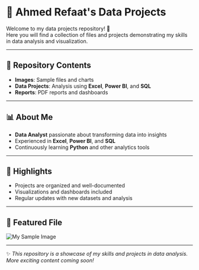# 🚀 Ahmed Refaat's Data Projects

Welcome to my data projects repository! 👋  
Here you will find a collection of files and projects demonstrating my skills in data analysis and visualization.

---

## 📂 Repository Contents
- **Images**: Sample files and charts  
- **Data Projects**: Analysis using **Excel**, **Power BI**, and **SQL**  
- **Reports**: PDF reports and dashboards  

---

## 📊 About Me
- **Data Analyst** passionate about transforming data into insights  
- Experienced in **Excel**, **Power BI**, and **SQL**  
- Continuously learning **Python** and other analytics tools  

---

## 🌟 Highlights
- Projects are organized and well-documented  
- Visualizations and dashboards included  
- Regular updates with new datasets and analysis  

---

## 📸 Featured File
![My Sample Image](your_image_filename.png)

---

✨ *This repository is a showcase of my skills and projects in data analysis. More exciting content coming soon!*
